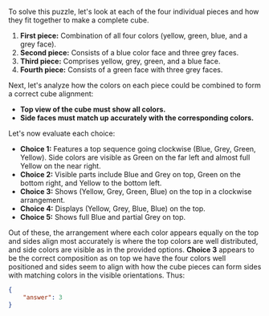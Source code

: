To solve this puzzle, let's look at each of the four individual pieces and how they fit together to make a complete cube.

1. **First piece:** Combination of all four colors (yellow, green, blue, and a grey face).
2. **Second piece:** Consists of a blue color face and three grey faces.
3. **Third piece:** Comprises yellow, grey, green, and a blue face.
4. **Fourth piece:** Consists of a green face with three grey faces.

Next, let's analyze how the colors on each piece could be combined to form a correct cube alignment:

- **Top view of the cube must show all colors.**
- **Side faces must match up accurately with the corresponding colors.**

Let's now evaluate each choice:

- **Choice 1:** Features a top sequence going clockwise (Blue, Grey, Green, Yellow). Side colors are visible as Green on the far left and almost full Yellow on the near right.
- **Choice 2:** Visible parts include Blue and Grey on top, Green on the bottom right, and Yellow to the bottom left.
- **Choice 3:** Shows (Yellow, Grey, Green, Blue) on the top in a clockwise arrangement. 
- **Choice 4:** Displays (Yellow, Grey, Blue, Blue) on the top. 
- **Choice 5:** Shows full Blue and partial Grey on top.

Out of these, the arrangement where each color appears equally on the top and sides align most accurately is where the top colors are well distributed, and side colors are visible as in the provided options. **Choice 3** appears to be the correct composition as on top we have the four colors well positioned and sides seem to align with how the cube pieces can form sides with matching colors in the visible orientations. Thus:

```json
{
    "answer": 3
}
```